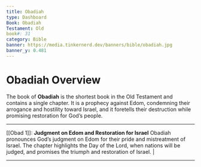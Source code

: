 ```yaml
---
title: Obadiah
type: Dashboard
Book: Obadiah
Testament: Old
book#: 31
category: Bible
banner: https://media.tinkernerd.dev/banners/bible/obadiah.jpg
banner_y: 0.481
---
```

# Obadiah Overview

The book of **Obadiah** is the shortest book in the Old Testament and contains a single chapter. It is a prophecy against Edom, condemning their arrogance and hostility toward Israel, and it foretells their destruction while promising restoration for God’s people.

---

[[Obad 1]]: **Judgment on Edom and Restoration for Israel**
Obadiah pronounces God’s judgment on Edom for their pride and mistreatment of Israel. The chapter highlights the Day of the Lord, when nations will be judged, and promises the triumph and restoration of Israel. |

---

